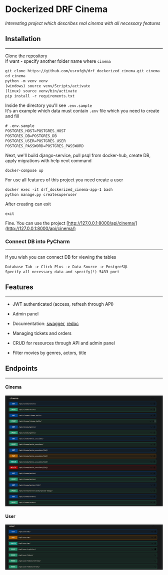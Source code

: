 # Dockerized DRF Cinema
<i>Interesting project which describes real cinema with all necessary features</i>

## Installation
<hr>

Clone the repository <br>
If want - specify another folder name where `cinema`

```shell
git clone https://github.com/usrofgh/drf_dockerized_cinema.git cinema
cd cinema
python -m venv venv
(windows) source venv/Scripts/activate
(linux) source venv/bin/activate
pip install -r requirements.txt
```

Inside the directory you'll see `.env.sample` <br>
It's an example which data must
contain `.env` file which you need to create and fill

```
# .env.sample
POSTGRES_HOST=POSTGRES_HOST
POSTGRES_DB=POSTGRES_DB
POSTGRES_USER=POSTGRES_USER
POSTGRES_PASSWORD=POSTGRES_PASSWORD
```

Next, we'll build django-service, pull psql from docker-hub, create DB, apply migrations
with help next command

```shell
docker-compose up
```
For use all features of this project you need create a user
```shell
docker exec -it drf_dockerized_cinema-app-1 bash
python manage.py createsuperuser
```
After creating can exit
```shell
exit
```
Fine. You can use the project
[http://127.0.0.1:8000/api/cinema/](http://127.0.0.1:8000/api/cinema/)

### Connect DB into PyCharm

<hr>
If you wish you can connect DB for viewing the tables
<br>

```
Database Tab -> Click Plus -> Data Source -> PostgreSQL
Specify all necessary data and specify(!) 5433 port
```

## Features

<hr>

- JWT authenticated (access, refresh through API)
- Admin panel
- Documentation: [swagger](http://127.0.0.1:8000/api/doc/swagger/), [redoc](http://127.0.0.1:8000/api/doc/redoc/)</li>

- Managing tickets and orders
- CRUD for resources through API and admin panel
- Filter movies by genres, actors, title


## Endpoints
<hr>

#### Cinema
![cinema_demo_swagger.png](cinema_demo_swagger.png)

#### User
![user_demo_swagger.png](user_demo_swagger.png)